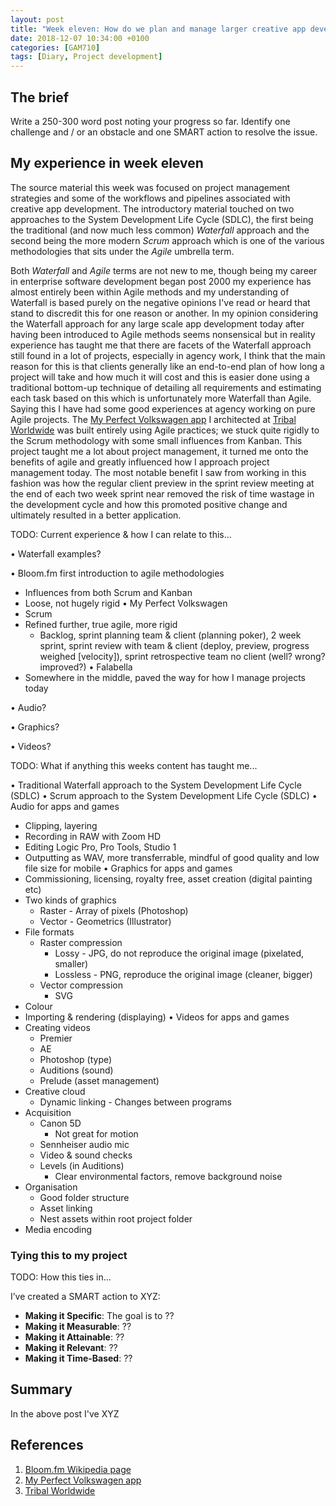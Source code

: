 ```yaml
---
layout: post
title: "Week eleven: How do we plan and manage larger creative app development projects?"
date: 2018-12-07 10:34:00 +0100
categories: [GAM710]
tags: [Diary, Project development]
---
```


## The brief

Write a 250-300 word post noting your progress so far. Identify one challenge and / or an obstacle and one SMART action to resolve the issue.

## My experience in week eleven

The source material this week was focused on project management strategies and some of the workflows and pipelines associated with creative app development. The introductory material touched on two approaches to the System Development Life Cycle (SDLC), the first being the traditional (and now much less common) *Waterfall* approach and the second being the more modern *Scrum* approach which is one of the various methodologies that sits under the *Agile* umbrella term.

Both *Waterfall* and *Agile* terms are not new to me, though being my career in enterprise software development began post 2000 my experience has almost entirely been within Agile methods and my understanding of Waterfall is based purely on the negative opinions I've read or heard that stand to discredit this for one reason or another. In my opinion considering the Waterfall approach for any large scale app development today after having been introduced to Agile methods seems nonsensical but in reality experience has taught me that there are facets of the Waterfall approach still found in a lot of projects, especially in agency work, I think that the main reason for this is that clients generally like an end-to-end plan of how long a project will take and how much it will cost and this is easier done using a traditional bottom-up technique of detailing all requirements and estimating each task based on this which is unfortunately more Waterfall than Agile. Saying this I have had some good experiences at agency working on pure Agile projects. The [My Perfect Volkswagen app](https://www.volkswagen.co.uk/perfect/app) I architected at [Tribal Worldwide](http://www.tribalworldwide.co.uk) was built entirely using Agile practices; we stuck quite rigidly to the Scrum methodology with some small influences from Kanban. This project taught me a lot about project management, it turned me onto the benefits of agile and greatly influenced how I approach project management today. The most notable benefit I saw from working in this fashion was how the regular client preview in the sprint review meeting at the end of each two week sprint near removed the risk of time wastage in the development cycle and how this promoted positive change and ultimately resulted in a better application. 






TODO: Current experience & how I can relate to this...

• Waterfall examples?

• Bloom.fm first introduction to agile methodologies
  - Influences from both Scrum and Kanban
  - Loose, not hugely rigid
• My Perfect Volkswagen
  - Scrum
  - Refined further, true agile, more rigid
    - Backlog, sprint planning team & client (planning poker), 2 week sprint, sprint review with team & client (deploy, preview, progress weighed [velocity]), sprint retrospective team no client (well? wrong? improved?)
• Falabella
  - Somewhere in the middle, paved the way for how I manage projects today

• Audio?

• Graphics?

• Videos?

TODO: What if anything this weeks content has taught me...

• Traditional Waterfall approach to the System Development Life Cycle (SDLC)
• Scrum approach to the System Development Life Cycle (SDLC)
• Audio for apps and games
  - Clipping, layering
  - Recording in RAW with Zoom HD
  - Editing Logic Pro, Pro Tools, Studio 1
  - Outputting as WAV, more transferrable, mindful of good quality and low file size for mobile
• Graphics for apps and games
  - Commissioning, licensing, royalty free, asset creation (digital painting etc)
  - Two kinds of graphics
    - Raster - Array of pixels (Photoshop)
    - Vector - Geometrics (Illustrator)
  - File formats
    - Raster compression
      - Lossy - JPG, do not reproduce the original image (pixelated, smaller)
      - Lossless - PNG, reproduce the original image (cleaner, bigger)
    - Vector compression
      - SVG
  - Colour
  - Importing & rendering (displaying)
• Videos for apps and games
  - Creating videos
    - Premier
    - AE
    - Photoshop (type)
    - Auditions (sound)
    - Prelude (asset management)
  - Creative cloud
    - Dynamic linking - Changes between programs
  - Acquisition
    - Canon 5D
      - Not great for motion
    - Sennheiser audio mic
    - Video & sound checks
    - Levels (in Auditions)
      - Clear environmental factors, remove background noise
  - Organisation
    - Good folder structure
    - Asset linking
    - Nest assets within root project folder
  - Media encoding

### Tying this to my project

TODO: How this ties in...

I’ve created a SMART action to XYZ:

- **Making it Specific**: The goal is to ??
- **Making it Measurable**: ??
- **Making it Attainable**: ??
- **Making it Relevant**: ??
- **Making it Time-Based**: ??

## Summary

In the above post I've XYZ

## References

1. [Bloom.fm Wikipedia page](https://en.wikipedia.org/wiki/Bloom.fm)
2. [My Perfect Volkswagen app](https://www.volkswagen.co.uk/perfect/app)
3. [Tribal Worldwide](http://www.tribalworldwide.co.uk)
